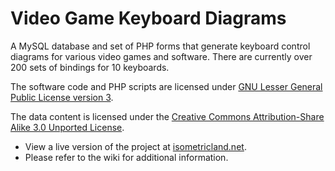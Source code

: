 # Video Game Keyboard Diagrams

A MySQL database and set of PHP forms that generate keyboard control diagrams for various video games and software. There are currently over 200 sets of bindings for 10 keyboards.

The software code and PHP scripts are licensed under [GNU Lesser General Public License version 3](https://www.gnu.org/licenses/lgpl-3.0.en.html).

The data content is licensed under the [Creative Commons Attribution-Share Alike 3.0 Unported License](https://creativecommons.org/licenses/by-sa/3.0/).

* View a live version of the project at [isometricland.net](http://isometricland.net/keyboard/keyboard.php).
* Please refer to the wiki for additional information.
